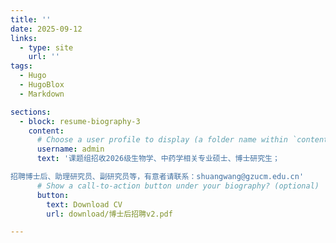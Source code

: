 ```yaml
---
title: ''
date: 2025-09-12
links:
  - type: site
    url: ''
tags:
  - Hugo
  - HugoBlox
  - Markdown

sections:
  - block: resume-biography-3
    content:
      # Choose a user profile to display (a folder name within `content/authors/`)
      username: admin
      text: '课题组招收2026级生物学、中药学相关专业硕士、博士研究生；

招聘博士后、助理研究员、副研究员等，有意者请联系：shuangwang@gzucm.edu.cn'
      # Show a call-to-action button under your biography? (optional)
      button:
        text: Download CV
        url: download/博士后招聘v2.pdf

---
```



